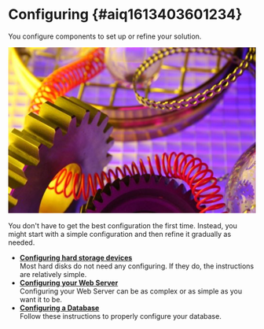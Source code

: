 # Configuring {#aiq1613403601234}

You configure components to set up or refine your solution.

![](bac1613403606458.image)

You don't have to get the best configuration the first time. Instead, you might start with a simple configuration and then refine it gradually as needed.

-   **[Configuring hard storage devices](ldg1613403601288.md)**  
Most hard disks do not need any configuring. If they do, the instructions are relatively simple.
-   **[Configuring your Web Server](fxi1613403601349.md)**  
Configuring your Web Server can be as complex or as simple as you want it to be.
-   **[Configuring a Database](tdg1613403601401.md)**  
Follow these instructions to properly configure your database.

